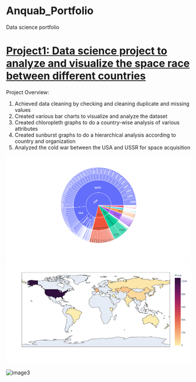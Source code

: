 # Anquab_Portfolio
Data science portfolio


# [Project1: Data science project to analyze and visualize the space race between different countries](https://github.com/anquabkhan/google-collab)
Project Overview:
 1) Achieved data cleaning by checking and cleaning duplicate and missing values
 2) Created various bar charts to visualize and analyze the dataset
 3) Created chloropleth graphs to do a country-wise analysis of various attributes
 4) Created sunburst graphs to do a hierarchical analysis according to country and organization
 5) Analyzed the cold war between the USA and USSR for space acquisition
 

 ![image1](https://github.com/anquabkhan/Anquab_Portfolio/blob/main/newplot%20(1).png) 
 ![image2](https://github.com/anquabkhan/Anquab_Portfolio/blob/main/newplot.png)
  
 ![image3](images/github%20(1).png)
